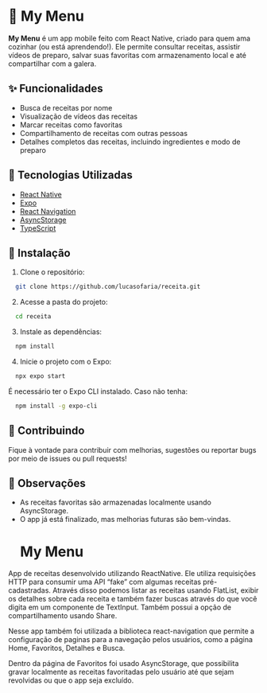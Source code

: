 
# 🍲 My Menu

**My Menu** é um app mobile feito com React Native, criado para quem ama cozinhar (ou está aprendendo!). Ele permite consultar receitas, assistir vídeos de preparo, salvar suas favoritas com armazenamento local e até compartilhar com a galera.

## ✨ Funcionalidades

- Busca de receitas por nome
- Visualização de vídeos das receitas
- Marcar receitas como favoritas
- Compartilhamento de receitas com outras pessoas
- Detalhes completos das receitas, incluindo ingredientes e modo de preparo


## 📱 Tecnologias Utilizadas

- [React Native](https://reactnative.dev/)
- [Expo](https://expo.dev/)
- [React Navigation](https://reactnavigation.org/)
- [AsyncStorage](https://react-native-async-storage.github.io/async-storage/)
- [TypeScript](https://www.typescriptlang.org/)
## 🚀 Instalação

1. Clone o repositório:
```bash
  git clone https://github.com/lucasofaria/receita.git
```

2. Acesse a pasta do projeto:
```bash
  cd receita
```

3. Instale as dependências:
```bash
  npm install
```

4. Inicie o projeto com o Expo:
```bash
  npx expo start
```

É necessário ter o Expo CLI instalado. Caso não tenha:
```bash
  npm install -g expo-cli
```
## 🤝 Contribuindo

Fique à vontade para contribuir com melhorias, sugestões ou reportar bugs por meio de issues ou pull requests!


## 📌 Observações

- As receitas favoritas são armazenadas localmente usando AsyncStorage.
- O app já está finalizado, mas melhorias futuras são bem-vindas.<h1> My Menu </h1>

App de receitas desenvolvido utilizando ReactNative. Ele utiliza requisições HTTP para 
consumir uma API “fake” com algumas receitas pré-cadastradas. Através disso podemos listar 
as receitas usando FlatList, exibir os detalhes sobre cada receita e também fazer buscas 
através do que você digita em um componente de TextInput. Também possui a opção de 
compartilhamento usando Share.

Nesse app também foi utilizada a biblioteca react-navigation que permite a configuração de 
paginas para a navegação pelos usuários, como a página Home, Favoritos, Detalhes e Busca. 

Dentro da página de Favoritos foi usado AsyncStorage, que possibilita gravar localmente as 
receitas favoritadas pelo usuário até que sejam revolvidas ou que o app seja excluído. 
